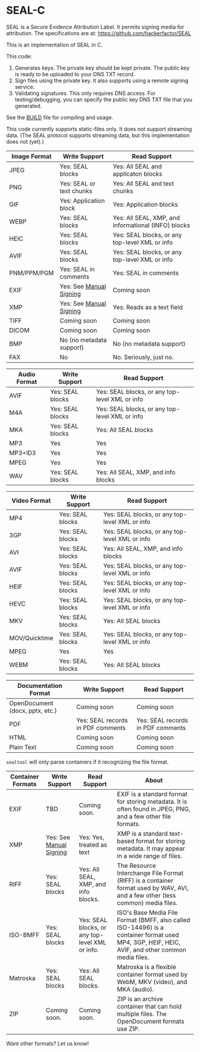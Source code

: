 # SEAL-C
SEAL is a Secure Evidence Attribution Label. It permits signing media for attribution. The specifications are at: https://github.com/hackerfactor/SEAL

This is an implementation of SEAL in C.

This code:
1. Generates keys. The private key should be kept private. The public key is ready to be uploaded to your DNS TXT record.
2. Sign files using the private key. It also supports using a remote signing service.
3. Validating signatures. This only requires DNS access. For testing/debugging, you can specify the public key DNS TXT file that you generated.

See the [BUILD](BUILD.md) file for compiling and usage.

This code currently supports static-files only. It does not support streaming data. (The SEAL protocol supports streaming data, but this implementation does not (yet).)

|Image Format|Write Support|Read Support|
|------|-------------|------------|
|JPEG  |Yes: SEAL blocks|Yes: All SEAL and applicaton blocks|
|PNG   |Yes: SEAL or text chunks|Yes: All SEAL and text chunks|
|GIF   |Yes: Application block|Yes: Application blocks|
|WEBP  |Yes: SEAL blocks|Yes: All SEAL, XMP, and informational (INFO) blocks|
|HEIC  |Yes: SEAL blocks|Yes: SEAL blocks, or any top-level XML or info|
|AVIF  |Yes: SEAL blocks|Yes: SEAL blocks, or any top-level XML or info|
|PNM/PPM/PGM|Yes: SEAL in comments|Yes: SEAL in comments|
|EXIF  |Yes: See [Manual Signing](BUILD.md#manualsigning)|Coming soon|
|XMP   |Yes: See [Manual Signing](BUILD.md#manualsigning)|Yes: Reads as a text field|
|TIFF  |Coming soon|Coming soon|
|DICOM |Coming soon|Coming soon|
|BMP   |No (no metadata support)|No (no metadata support)|
|FAX   |No|No. Seriously, just no.|

|Audio Format|Write Support|Read Support|
|------|-------------|------------|
|AVIF  |Yes: SEAL blocks|Yes: SEAL blocks, or any top-level XML or info|
|M4A   |Yes: SEAL blocks|Yes: SEAL blocks, or any top-level XML or info|
|MKA   |Yes: SEAL blocks|Yes: All SEAL blocks|
|MP3   |Yes|Yes|
|MP3+ID3|Yes|Yes|
|MPEG  |Yes|Yes|
|WAV   |Yes: SEAL blocks|Yes: All SEAL, XMP, and info blocks|

|Video Format|Write Support|Read Support|
|------|-------------|------------|
|MP4   |Yes: SEAL blocks|Yes: SEAL blocks, or any top-level XML or info|
|3GP   |Yes: SEAL blocks|Yes: SEAL blocks, or any top-level XML or info|
|AVI   |Yes: SEAL blocks|Yes: All SEAL, XMP, and info blocks|
|AVIF  |Yes: SEAL blocks|Yes: SEAL blocks, or any top-level XML or info|
|HEIF  |Yes: SEAL blocks|Yes: SEAL blocks, or any top-level XML or info|
|HEVC  |Yes: SEAL blocks|Yes: SEAL blocks, or any top-level XML or info|
|MKV   |Yes: SEAL blocks|Yes: All SEAL blocks|
|MOV/Quicktime |Yes: SEAL blocks|Yes: SEAL blocks, or any top-level XML or info|
|MPEG  |Yes|Yes|
|WEBM  |Yes: SEAL blocks|Yes: All SEAL blocks|

|Documentation Format|Write Support|Read Support|
|------|-------------|------------|
|OpenDocument (docx, pptx, etc.)|Coming soon|Coming soon|
|PDF |Yes: SEAL records in PDF comments|Yes: SEAL records in PDF comments|
|HTML |Coming soon|Coming soon|
|Plain Text |Coming soon|Coming soon|

`sealtool` will only parse containers if it recognizing the file format.

|Container Formats|Write Support|Read Support|About|
|------|-------------|------------|-----|
|EXIF |TBD |Coming soon.|EXIF is a standard format for storing metadata. It is often found in JPEG, PNG, and a few other file formats.
|XMP |Yes: See [Manual Signing](BUILD.md#manualsigning)|Yes: Yes, treated as text|XMP is a standard text-based format for storing metadata. It may appear in a wide range of files.
|RIFF |Yes: SEAL blocks |Yes: All SEAL, XMP, and info blocks.|The Resource Interchange File Format (RIFF) is a container format used by WAV, AVI, and a few other (less common) media files.|
|ISO-BMFF |Yes: SEAL blocks|Yes: SEAL blocks, or any top-level XML or info.|ISO's Base Media File Format (BMFF, also called ISO-14496) is a container format used MP4, 3GP, HEIF, HEIC, AVIF, and other common media files.|
|Matroska |Yes: SEAL blocks |Yes: All SEAL blocks.|Matroska is a flexible container format used by WebM, MKV (video), and MKA (audio).|
|ZIP |Coming soon. |Coming soon.|ZIP is an archive container that can hold multiple files. The OpenDocument formats use ZIP.|

Want other formats? Let us know!

